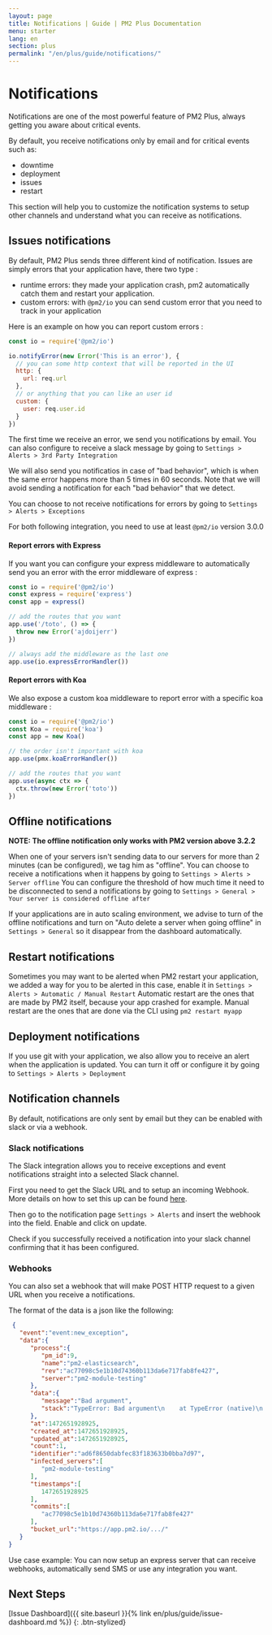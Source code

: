 ```yaml
---
layout: page
title: Notifications | Guide | PM2 Plus Documentation
menu: starter
lang: en
section: plus
permalink: "/en/plus/guide/notifications/"
---
```


# Notifications

Notifications are one of the most powerful feature of PM2 Plus, always getting you aware about critical events.

By default, you receive notifications only by email and for critical events such as:
- downtime
- deployment
- issues
- restart

This section will help you to customize the notification systems to setup other channels and understand what you can receive as notifications.

## Issues notifications

By default, PM2 Plus sends three different kind of notification.
Issues are simply errors that your application have, there two type : 
- runtime errors: they made your application crash, pm2 automatically catch them and restart your application.
- custom errors: with `@pm2/io` you can send custom error that you need to track in your application

Here is an example on how you can report custom errors : 

```javascript
const io = require('@pm2/io')

io.notifyError(new Error('This is an error'), {
  // you can some http context that will be reported in the UI
  http: {
    url: req.url
  },
  // or anything that you can like an user id
  custom: {
    user: req.user.id
  }
})
```

The first time we receive an error, we send you notifications by email.
You can also configure to receive a slack message by going to `Settings > Alerts > 3rd Party Integration`

We will also send you notificatios in case of "bad behavior", which is when the same error happens more than 5 times in 60 seconds.
Note that we will avoid sending a notification for each "bad behavior" that we detect.

You can choose to not receive notifications for errors by going to `Settings > Alerts > Exceptions`

For both following integration, you need to use at least `@pm2/io` version 3.0.0

#### Report errors with Express

If you want you can configure your express middleware to automatically send you an error with the error middleware of express :

```js
const io = require('@pm2/io')
const express = require('express')
const app = express()

// add the routes that you want
app.use('/toto', () => {
  throw new Error('ajdoijerr')
})

// always add the middleware as the last one
app.use(io.expressErrorHandler())
```

#### Report errors with Koa

We also expose a custom koa middleware to report error with a specific koa middleware :

```js
const io = require('@pm2/io')
const Koa = require('koa')
const app = new Koa()

// the order isn't important with koa
app.use(pmx.koaErrorHandler())

// add the routes that you want
app.use(async ctx => {
  ctx.throw(new Error('toto'))
})
```


## Offline notifications

**NOTE: The offline notification only works with PM2 version above 3.2.2** 

When one of your servers isn't sending data to our servers for more than 2 minutes (can be configured), we tag him as "offline".
You can choose to receive a notifications when it happens by going to `Settings > Alerts > Server offline`
You can configure the threshold of how much time it need to be disconnected to send a notifications by going to `Settings > General > Your server is considered offline after`

If your applications are in auto scaling environment, we advise to turn of the offline notifications and turn on "Auto delete a server when going offline" in `Settings > General` so it disappear from the dashboard automatically.

## Restart notifications

Sometimes you may want to be alerted when PM2 restart your application, we added a way for you to be alerted in this case, enable it in `Settings > Alerts > Automatic / Manual Restart`
Automatic restart are the ones that are made by PM2 itself, because your app crashed for example.
Manual restart are the ones that are done via the CLI using `pm2 restart myapp`

## Deployment notifications

If you use git with your application, we also allow you to receive an alert when the application is updated.
You can turn it off or configure it by going to `Settings > Alerts > Deployment`

## Notification channels

By default, notifications are only sent by email but they can be enabled with slack or via a webhook.

### Slack notifications

The Slack integration allows you to receive exceptions and event notifications straight into a selected Slack channel.

First you need to get the Slack URL and to setup an incoming Webhook. More details on how to set this up can be found [here](https://my.slack.com/services/new/incoming-webhook/).

Then go to the notification page `Settings > Alerts` and insert the webhook into the field. Enable and click on update.

Check if you successfully received a notification into your slack channel confirming that it has been configured.

### Webhooks

You can also set a webhook that will make POST HTTP request to a given URL when you receive a notifications.

The format of the data is a json like the following:

```json
 {
   "event":"event:new_exception",
   "data":{
      "process":{
         "pm_id":9,
         "name":"pm2-elasticsearch",
         "rev":"ac77098c5e1b10d74360b113da6e717fab8fe427",
         "server":"pm2-module-testing"
      },
      "data":{
         "message":"Bad argument",
         "stack":"TypeError: Bad argument\n    at TypeError (native)\n    at ChildProcess.spawn (internal/child_process.js:274:26)\n    at exports.spawn (child_process.js:362:9)\n    at Object.exports.execFile (child_process.js:151:15)\n    at exports.exec (child_process.js:111:18)\n    at /home/node/pm2-elasticsearch/lib/actions.js:25:5\n    at process.<anonymous> (/home/node/pm2-elasticsearch/node_modules/pmx/lib/actions.js:64:14)\n    at emitTwo (events.js:92:20)\n    at process.emit (events.js:172:7)\n    at handleMessage (internal/child_process.js:695:10)"
      },
      "at":1472651928925,
      "created_at":1472651928925,
      "updated_at":1472651928925,
      "count":1,
      "identifier":"ad6f8650dabfec83f183633b0bba7d97",
      "infected_servers":[
         "pm2-module-testing"
      ],
      "timestamps":[
         1472651928925
      ],
      "commits":[
         "ac77098c5e1b10d74360b113da6e717fab8fe427"
      ],
      "bucket_url":"https://app.pm2.io/.../"
   }
}
```
 
Use case example: You can now setup an express server that can receive webhooks, automatically send SMS or use any integration you want.

## Next Steps

[Issue Dashboard]({{ site.baseurl }}{% link en/plus/guide/issue-dashboard.md %})
{: .btn-stylized}
